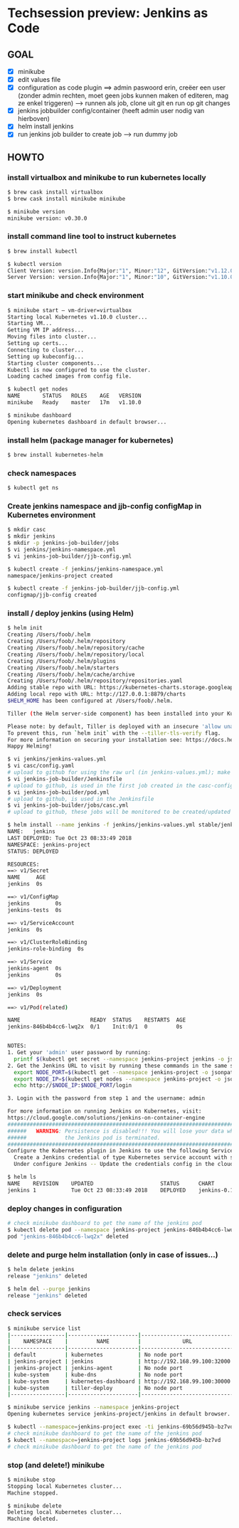 # Techsession preview: Jenkins as Code

## GOAL

- [x] minikube
- [x] edit values file
- [x] configuration as code plugin ==> admin paswoord erin, creëer een user (zonder admin rechten, moet geen jobs kunnen maken of editeren, mag ze enkel triggeren)
    --> runnen als job, clone uit git en run op git changes
- [x] jenkins jobbuilder config/container (heeft admin user nodig van hierboven)
- [x] helm install jenkins
- [x] run jenkins job builder to create job
    --> run dummy job

## HOWTO

### install virtualbox and minikube to run kubernetes locally

```bash
$ brew cask install virtualbox
$ brew cask install minikube minikube

$ minikube version
minikube version: v0.30.0
```

### install command line tool to instruct kubernetes

```bash
$ brew install kubectl

$ kubectl version
Client Version: version.Info{Major:"1", Minor:"12", GitVersion:"v1.12.0", GitCommit:"0ed33881dc4355495f623c6f22e7dd0b7632b7c0", GitTreeState:"clean", BuildDate:"2018-09-28T15:20:58Z", GoVersion:"go1.11", Compiler:"gc", Platform:"darwin/amd64"}
Server Version: version.Info{Major:"1", Minor:"10", GitVersion:"v1.10.0", GitCommit:"fc32d2f3698e36b93322a3465f63a14e9f0eaead", GitTreeState:"clean", BuildDate:"2018-03-26T16:44:10Z", GoVersion:"go1.9.3", Compiler:"gc", Platform:"linux/amd64"}
```

### start minikube and check environment

```bash
$ minikube start — vm-driver=virtualbox
Starting local Kubernetes v1.10.0 cluster...
Starting VM...
Getting VM IP address...
Moving files into cluster...
Setting up certs...
Connecting to cluster...
Setting up kubeconfig...
Starting cluster components...
Kubectl is now configured to use the cluster.
Loading cached images from config file.

$ kubectl get nodes
NAME       STATUS   ROLES    AGE   VERSION
minikube   Ready    master   17m   v1.10.0

$ minikube dashboard
Opening kubernetes dashboard in default browser...
```

### install helm (package manager for kubernetes)

```bash
$ brew install kubernetes-helm
```

### check namespaces

```bash
$ kubectl get ns
```

### Create jenkins namespace and jjb-config configMap in Kubernetes environment

```bash
$ mkdir casc
$ mkdir jenkins
$ mkdir -p jenkins-job-builder/jobs
$ vi jenkins/jenkins-namespace.yml
$ vi jenkins-job-builder/jjb-config.yml

$ kubectl create -f jenkins/jenkins-namespace.yml
namespace/jenkins-project created

$ kubectl create -f jenkins-job-builder/jjb-config.yml
configmap/jjb-config created
```

### install / deploy jenkins (using Helm)

```bash
$ helm init
Creating /Users/foob/.helm
Creating /Users/foob/.helm/repository
Creating /Users/foob/.helm/repository/cache
Creating /Users/foob/.helm/repository/local
Creating /Users/foob/.helm/plugins
Creating /Users/foob/.helm/starters
Creating /Users/foob/.helm/cache/archive
Creating /Users/foob/.helm/repository/repositories.yaml
Adding stable repo with URL: https://kubernetes-charts.storage.googleapis.com
Adding local repo with URL: http://127.0.0.1:8879/charts
$HELM_HOME has been configured at /Users/foob/.helm.

Tiller (the Helm server-side component) has been installed into your Kubernetes Cluster.

Please note: by default, Tiller is deployed with an insecure 'allow unauthenticated users' policy.
To prevent this, run `helm init` with the --tiller-tls-verify flag.
For more information on securing your installation see: https://docs.helm.sh/using_helm/#securing-your-helm-installation
Happy Helming!
```

```bash
$ vi jenkins/jenkins-values.yml
$ vi casc/config.yaml
# upload to github for using the raw url (in jenkins-values.yml); make sure to define some users in here
$ vi jenkins-job-builder/Jenkinsfile
# upload to github, is used in the first job created in the casc-config
$ vi jenkins-job-builder/pod.yml
# upload to github, is used in the Jenkinsfile
$ vi jenkins-job-builder/jobs/casc.yml
# upload to github, these jobs will be monitored to be created/updated in jenkins
```

```bash
$ helm install --name jenkins -f jenkins/jenkins-values.yml stable/jenkins --namespace jenkins-project
NAME:   jenkins
LAST DEPLOYED: Tue Oct 23 08:33:49 2018
NAMESPACE: jenkins-project
STATUS: DEPLOYED

RESOURCES:
==> v1/Secret
NAME     AGE
jenkins  0s

==> v1/ConfigMap
jenkins        0s
jenkins-tests  0s

==> v1/ServiceAccount
jenkins  0s

==> v1/ClusterRoleBinding
jenkins-role-binding  0s

==> v1/Service
jenkins-agent  0s
jenkins        0s

==> v1/Deployment
jenkins  0s

==> v1/Pod(related)

NAME                      READY  STATUS    RESTARTS  AGE
jenkins-846b4b4cc6-lwq2x  0/1    Init:0/1  0         0s


NOTES:
1. Get your 'admin' user password by running:
  printf $(kubectl get secret --namespace jenkins-project jenkins -o jsonpath="{.data.jenkins-admin-password}" | base64 --decode);echo
2. Get the Jenkins URL to visit by running these commands in the same shell:
  export NODE_PORT=$(kubectl get --namespace jenkins-project -o jsonpath="{.spec.ports[0].nodePort}" services jenkins)
  export NODE_IP=$(kubectl get nodes --namespace jenkins-project -o jsonpath="{.items[0].status.addresses[0].address}")
  echo http://$NODE_IP:$NODE_PORT/login

3. Login with the password from step 1 and the username: admin

For more information on running Jenkins on Kubernetes, visit:
https://cloud.google.com/solutions/jenkins-on-container-engine
#################################################################################
######   WARNING: Persistence is disabled!!! You will lose your data when   #####
######            the Jenkins pod is terminated.                            #####
#################################################################################
Configure the Kubernetes plugin in Jenkins to use the following Service Account name jenkins using the following steps:
  Create a Jenkins credential of type Kubernetes service account with service account name jenkins
  Under configure Jenkins -- Update the credentials config in the cloud section to use the service account credential you created in the step above.
```

```bash
$ helm ls
NAME   	REVISION	UPDATED                 	STATUS  	CHART         	APP VERSION	NAMESPACE
jenkins	1       	Tue Oct 23 08:33:49 2018	DEPLOYED	jenkins-0.19.1	2.121.3    	jenkins-project
```

### deploy changes in configuration

```bash
# check minikube dashboard to get the name of the jenkins pod
$ kubectl delete pod --namespace jenkins-project jenkins-846b4b4cc6-lwq2x
pod "jenkins-846b4b4cc6-lwq2x" deleted
```

### delete and purge helm installation (only in case of issues...)

```bash
$ helm delete jenkins
release "jenkins" deleted

$ helm del --purge jenkins
release "jenkins" deleted
```

### check services

```bash
$ minikube service list
|-----------------|----------------------|-----------------------------|
|    NAMESPACE    |         NAME         |             URL             |
|-----------------|----------------------|-----------------------------|
| default         | kubernetes           | No node port                |
| jenkins-project | jenkins              | http://192.168.99.100:32000 |
| jenkins-project | jenkins-agent        | No node port                |
| kube-system     | kube-dns             | No node port                |
| kube-system     | kubernetes-dashboard | http://192.168.99.100:30000 |
| kube-system     | tiller-deploy        | No node port                |
|-----------------|----------------------|-----------------------------|

$ minikube service jenkins --namespace jenkins-project
Opening kubernetes service jenkins-project/jenkins in default browser...

$ kubectl --namespace=jenkins-project exec -ti jenkins-69b56d945b-bz7vd -- bash
# check minikube dashboard to get the name of the jenkins pod
$ kubectl --namespace=jenkins-project logs jenkins-69b56d945b-bz7vd
# check minikube dashboard to get the name of the jenkins pod
```

### stop (and delete!) minikube

```bash
$ minikube stop
Stopping local Kubernetes cluster...
Machine stopped.

$ minikube delete
Deleting local Kubernetes cluster...
Machine deleted.
```
